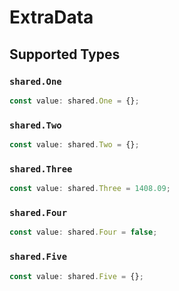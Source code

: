 # ExtraData


## Supported Types

### `shared.One`

```typescript
const value: shared.One = {};
```

### `shared.Two`

```typescript
const value: shared.Two = {};
```

### `shared.Three`

```typescript
const value: shared.Three = 1408.09;
```

### `shared.Four`

```typescript
const value: shared.Four = false;
```

### `shared.Five`

```typescript
const value: shared.Five = {};
```

